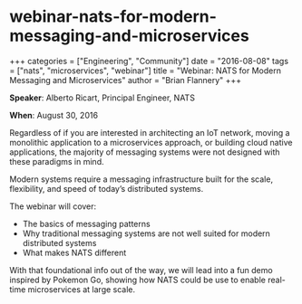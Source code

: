 # webinar-nats-for-modern-messaging-and-microservices

+++ categories = \["Engineering", "Community"\] date = "2016-08-08" tags = \["nats", "microservices", "webinar"\] title = "Webinar: NATS for Modern Messaging and Microservices" author = "Brian Flannery" +++

**Speaker**: Alberto Ricart, Principal Engineer, NATS

**When**: August 30, 2016

Regardless of if you are interested in architecting an IoT network, moving a monolithic application to a microservices approach, or building cloud native applications, the majority of messaging systems were not designed with these paradigms in mind.

Modern systems require a messaging infrastructure built for the scale, flexibility, and speed of today’s distributed systems.

The webinar will cover:

* The basics of messaging patterns
* Why traditional messaging systems are not well suited for modern distributed systems
* What makes NATS different

With that foundational info out of the way, we will lead into a fun demo inspired by Pokemon Go, showing how NATS could be use to enable real-time microservices at large scale.

